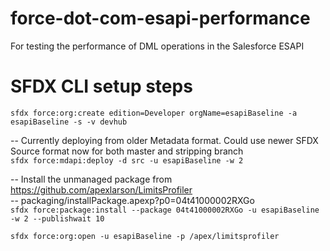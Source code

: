 # force-dot-com-esapi-performance
For testing the performance of DML operations in the Salesforce ESAPI

# SFDX CLI setup steps

`sfdx force:org:create edition=Developer orgName=esapiBaseline -a esapiBaseline -s -v devhub`

-- Currently deploying from older Metadata format. Could use newer SFDX Source format now for both master and stripping branch  
`sfdx force:mdapi:deploy -d src -u esapiBaseline -w 2`

-- Install the unmanaged package from https://github.com/apexlarson/LimitsProfiler  
-- packaging/installPackage.apexp?p0=04t41000002RXGo  
`sfdx force:package:install --package 04t41000002RXGo -u esapiBaseline -w 2 --publishwait 10`

`sfdx force:org:open -u esapiBaseline -p /apex/limitsprofiler`
